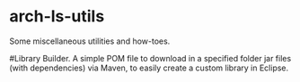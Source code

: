 # arch-ls-utils
Some miscellaneous utilities and how-toes.

#Library Builder.
A simple POM file to download in a specified folder jar files (with dependencies) via Maven, to easily create a 
custom library in Eclipse.


